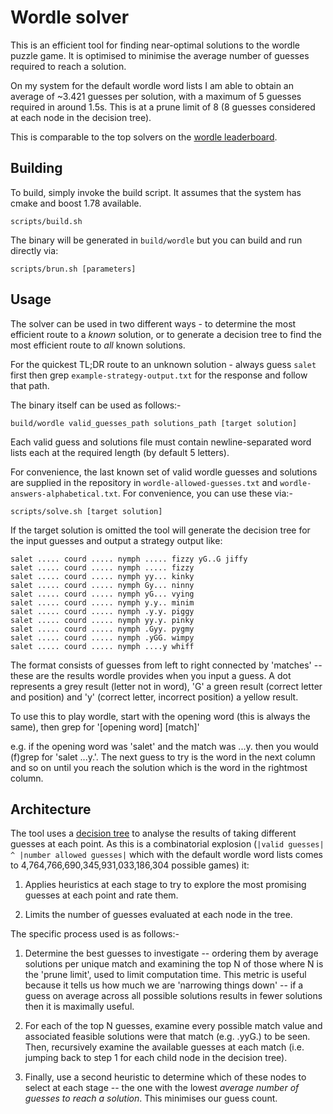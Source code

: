 # Wordle solver

This is an efficient tool for finding near-optimal solutions to the wordle
puzzle game. It is optimised to minimise the average number of guesses required
to reach a solution.

On my system for the default wordle word lists I am able to obtain an average of
~3.421 guesses per solution, with a maximum of 5 guesses required in around
1.5s. This is at a prune limit of 8 (8 guesses considered at each node in the
decision tree).

This is comparable to the top solvers on the [wordle
leaderboard](https://freshman.dev/wordle/#/leaderboard).

## Building

To build, simply invoke the build script. It assumes that the system has cmake
and boost 1.78 available.

```
scripts/build.sh
```

The binary will be generated in `build/wordle` but you can build and run
directly via:

```
scripts/brun.sh [parameters]
```

## Usage

The solver can be used in two different ways - to determine the most efficient
route to a _known_ solution, or to generate a decision tree to find the most
efficient route to _all_ known solutions.

For the quickest TL;DR route to an unknown solution - always guess `salet` first
then grep `example-strategy-output.txt` for the response and follow that path.

The binary itself can be used as follows:-

```
build/wordle valid_guesses_path solutions_path [target solution]
```

Each valid guess and solutions file must contain newline-separated word lists
each at the required length (by default 5 letters).

For convenience, the last known set of valid wordle guesses and solutions are
supplied in the repository in `wordle-allowed-guesses.txt` and
`wordle-answers-alphabetical.txt`. For convenience, you can use these via:-

```
scripts/solve.sh [target solution]
```

If the target solution is omitted the tool will generate the decision tree for
the input guesses and output a strategy output like:


```
salet ..... courd ..... nymph ..... fizzy yG..G jiffy
salet ..... courd ..... nymph ..... fizzy
salet ..... courd ..... nymph yy... kinky
salet ..... courd ..... nymph Gy... ninny
salet ..... courd ..... nymph yG... vying
salet ..... courd ..... nymph y.y.. minim
salet ..... courd ..... nymph .y.y. piggy
salet ..... courd ..... nymph yy.y. pinky
salet ..... courd ..... nymph .Gyy. pygmy
salet ..... courd ..... nymph .yGG. wimpy
salet ..... courd ..... nymph ....y whiff
```

The format consists of guesses from left to right connected by 'matches' --
these are the results wordle provides when you input a guess. A dot represents a
grey result (letter not in word), 'G' a green result (correct letter and
position) and 'y' (correct letter, incorrect position) a yellow result.

To use this to play wordle, start with the opening word (this is always the
same), then grep for '[opening word] [match]'

e.g. if the opening word was 'salet' and the match was ...y. then you would
(f)grep for 'salet ...y.'. The next guess to try is the word in the next column
and so on until you reach the solution which is the word in the rightmost
column.

## Architecture

The tool uses a [decision tree](https://en.wikipedia.org/wiki/Decision_tree) to
analyse the results of taking different guesses at each point. As this is a
combinatorial explosion (`|valid guesses| ^ |number allowed guesses|` which with
the default wordle word lists comes to 4,764,766,690,345,931,033,186,304
possible games) it:

1. Applies heuristics at each stage to try to explore the most promising guesses
   at each point and rate them.

2. Limits the number of guesses evaluated at each node in the tree.

The specific process used is as follows:-

1. Determine the best guesses to investigate -- ordering them by average
   solutions per unique match and examining the top N of those where N is the
   'prune limit', used to limit computation time. This metric is useful because
   it tells us how much we are 'narrowing things down' -- if a guess on average
   across all possible solutions results in fewer solutions then it is maximally
   useful.

2. For each of the top N guesses, examine every possible match value and
   associated feasible solutions were that match (e.g. .yyG.) to be seen. Then,
   recursively examine the available guesses at each match (i.e. jumping back to
   step 1 for each child node in the decision tree).

3. Finally, use a second heuristic to determine which of these nodes to select
   at each stage -- the one with the lowest _average number of guesses to reach
   a solution_. This minimises our guess count.
